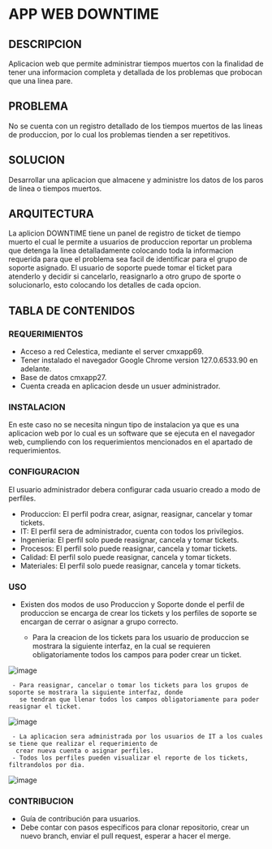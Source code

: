 # APP WEB DOWNTIME

## DESCRIPCION

Aplicacion web que permite administrar tiempos muertos con la finalidad de tener una informacion completa y detallada de los problemas que probocan que una linea pare.

## PROBLEMA

No se cuenta con un registro detallado de los tiempos muertos de las lineas de produccion, por lo cual los problemas tienden a ser repetitivos.

## SOLUCION

Desarrollar una aplicacion que almacene y administre los datos de los paros de linea o tiempos muertos.

## ARQUITECTURA

La aplicion DOWNTIME tiene un panel de registro de ticket de tiempo muerto el cual le permite a usuarios de produccion reportar un problema que detenga la linea detalladamente colocando toda la informacion requerida para que el problema sea facil de identificar para el grupo de soporte asignado. El usuario de soporte puede tomar el ticket para atenderlo y decidir si cancelarlo, reasignarlo a otro grupo de sporte o solucionarlo, esto colocando los detalles de cada opcion.


## TABLA DE CONTENIDOS



### REQUERIMIENTOS
- Acceso a red Celestica, mediante el server cmxapp69.
- Tener instalado el navegador Google Chrome version 127.0.6533.90 en adelante.
- Base de datos cmxapp27.
- Cuenta creada en aplicacion desde un usuer administrador.

### INSTALACION
En este caso no se necesita ningun tipo de instalacion ya que es una aplicacion web por lo cual es un software que se ejecuta en el navegador web, cumpliendo con los requerimientos mencionados en el apartado de requerimientos.

### CONFIGURACION
El usuario administrador debera configurar cada usuario creado a modo de perfiles.
- Produccion: El perfil podra crear, asignar, reasignar, cancelar y tomar tickets.
- IT: El perfil sera de administrador, cuenta con todos los privilegios.
- Ingenieria: El perfil solo puede reasignar, cancela y tomar tickets.
- Procesos: El perfil solo puede reasignar, cancela y tomar tickets.
- Calidad: El perfil solo puede reasignar, cancela y tomar tickets.
- Materiales: El perfil solo puede reasignar, cancela y tomar tickets.

### USO
- Existen dos modos de uso Produccion y Soporte donde el perfil de produccion se encarga de crear los tickets y los perfiles de soporte se encargan de cerrar o asignar a grupo correcto.
  
     - Para la creacion de los tickets para los usuario de produccion se mostrara la siguiente interfaz, en la cual
       se requieren obligatoriamente todos los campos para poder crear un ticket.


![image](https://github.com/user-attachments/assets/9c8209c3-9b26-4097-833f-290e165dced5)



     - Para reasignar, cancelar o tomar los tickets para los grupos de soporte se mostrara la siguiente interfaz, donde
       se tendran que llenar todos los campos obligatoriamente para poder reasignar el ticket.

![image](https://github.com/user-attachments/assets/2beb54da-d7f8-4d0e-8f21-47cf9c3aa131)

  
     - La aplicacion sera administrada por los usuarios de IT a los cuales se tiene que realizar el requerimiento de
      crear nueva cuenta o asignar perfiles.
     - Todos los perfiles pueden visualizar el reporte de los tickets, filtrandolos por dia.

![image](https://github.com/user-attachments/assets/caa05db0-385a-457b-a19c-4529380a10cd)


### CONTRIBUCION
- Guía de contribución para usuarios.
- Debe contar con pasos específicos para clonar repositorio, crear un nuevo branch, enviar el pull request, esperar a hacer el merge.
